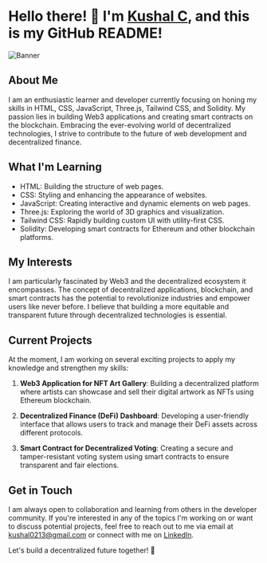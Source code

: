 # Hello there! 👋 I'm [Kushal C](https://github.com/YourGitHubUsername), and this is my GitHub README!

![Banner](https://images-wixmp-ed30a86b8c4ca887773594c2.wixmp.com/f/e5947815-7b45-498b-8136-3779701606d1/dfvp662-7e6b1508-7d9d-4c03-9b2e-592c66a376fa.png/v1/fill/w_1280,h_427,q_80,strp/roronoa_zoro__by_mysteriousl2_dfvp662-fullview.jpg?token=eyJ0eXAiOiJKV1QiLCJhbGciOiJIUzI1NiJ9.eyJzdWIiOiJ1cm46YXBwOjdlMGQxODg5ODIyNjQzNzNhNWYwZDQxNWVhMGQyNmUwIiwiaXNzIjoidXJuOmFwcDo3ZTBkMTg4OTgyMjY0MzczYTVmMGQ0MTVlYTBkMjZlMCIsIm9iaiI6W1t7ImhlaWdodCI6Ijw9NDI3IiwicGF0aCI6IlwvZlwvZTU5NDc4MTUtN2I0NS00OThiLTgxMzYtMzc3OTcwMTYwNmQxXC9kZnZwNjYyLTdlNmIxNTA4LTdkOWQtNGMwMy05YjJlLTU5MmM2NmEzNzZmYS5wbmciLCJ3aWR0aCI6Ijw9MTI4MCJ9XV0sImF1ZCI6WyJ1cm46c2VydmljZTppbWFnZS5vcGVyYXRpb25zIl19.jrhjKCpivBN6p0u5jy5ZKUailH3VUA-km3QpKsbhsy8)
## About Me

I am an enthusiastic learner and developer currently focusing on honing my skills in HTML, CSS, JavaScript, Three.js, Tailwind CSS, and Solidity. My passion lies in building Web3 applications and creating smart contracts on the blockchain. Embracing the ever-evolving world of decentralized technologies, I strive to contribute to the future of web development and decentralized finance.

## What I'm Learning

- HTML: Building the structure of web pages.
- CSS: Styling and enhancing the appearance of websites.
- JavaScript: Creating interactive and dynamic elements on web pages.
- Three.js: Exploring the world of 3D graphics and visualization.
- Tailwind CSS: Rapidly building custom UI with utility-first CSS.
- Solidity: Developing smart contracts for Ethereum and other blockchain platforms.

## My Interests

I am particularly fascinated by Web3 and the decentralized ecosystem it encompasses. The concept of decentralized applications, blockchain, and smart contracts has the potential to revolutionize industries and empower users like never before. I believe that building a more equitable and transparent future through decentralized technologies is essential.

## Current Projects

At the moment, I am working on several exciting projects to apply my knowledge and strengthen my skills:

1. **Web3 Application for NFT Art Gallery**: Building a decentralized platform where artists can showcase and sell their digital artwork as NFTs using Ethereum blockchain.

2. **Decentralized Finance (DeFi) Dashboard**: Developing a user-friendly interface that allows users to track and manage their DeFi assets across different protocols.

3. **Smart Contract for Decentralized Voting**: Creating a secure and tamper-resistant voting system using smart contracts to ensure transparent and fair elections.

## Get in Touch

I am always open to collaboration and learning from others in the developer community. If you're interested in any of the topics I'm working on or want to discuss potential projects, feel free to reach out to me via email at [kushal0213@gmail.com](mailto:kushal0213@gmail.com) or connect with me on [LinkedIn](https://www.linkedin.com/in/yourlinkedinprofile).

Let's build a decentralized future together! 🚀

<!---
charlie404-op/charlie404-op is a ✨ special ✨ repository because its `README.md` (this file) appears on your GitHub profile.
You can click the Preview link to take a look at your changes.
--->
